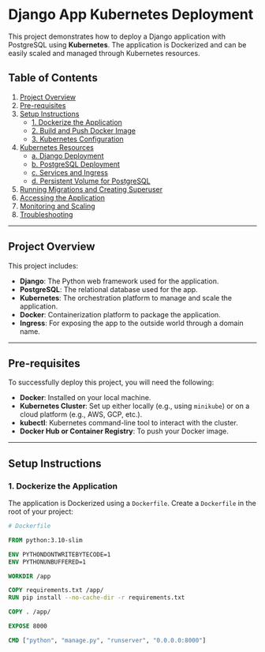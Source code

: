 # **Django App Kubernetes Deployment**

This project demonstrates how to deploy a Django application with PostgreSQL using **Kubernetes**. The application is Dockerized and can be easily scaled and managed through Kubernetes resources.

## **Table of Contents**

1. [Project Overview](#project-overview)
2. [Pre-requisites](#pre-requisites)
3. [Setup Instructions](#setup-instructions)
    - [1. Dockerize the Application](#1-dockerize-the-application)
    - [2. Build and Push Docker Image](#2-build-and-push-docker-image)
    - [3. Kubernetes Configuration](#3-kubernetes-configuration)
4. [Kubernetes Resources](#kubernetes-resources)
    - [a. Django Deployment](#a-django-deployment)
    - [b. PostgreSQL Deployment](#b-postgresql-deployment)
    - [c. Services and Ingress](#c-services-and-ingress)
    - [d. Persistent Volume for PostgreSQL](#d-persistent-volume-for-postgresql)
5. [Running Migrations and Creating Superuser](#running-migrations-and-creating-superuser)
6. [Accessing the Application](#accessing-the-application)
7. [Monitoring and Scaling](#monitoring-and-scaling)
8. [Troubleshooting](#troubleshooting)

---

## **Project Overview**

This project includes:

- **Django**: The Python web framework used for the application.
- **PostgreSQL**: The relational database used for the app.
- **Kubernetes**: The orchestration platform to manage and scale the application.
- **Docker**: Containerization platform to package the application.
- **Ingress**: For exposing the app to the outside world through a domain name.

---

## **Pre-requisites**

To successfully deploy this project, you will need the following:

- **Docker**: Installed on your local machine.
- **Kubernetes Cluster**: Set up either locally (e.g., using `minikube`) or on a cloud platform (e.g., AWS, GCP, etc.).
- **kubectl**: Kubernetes command-line tool to interact with the cluster.
- **Docker Hub or Container Registry**: To push your Docker image.

---

## **Setup Instructions**

### **1. Dockerize the Application**

The application is Dockerized using a `Dockerfile`. Create a `Dockerfile` in the root of your project:

```Dockerfile
# Dockerfile

FROM python:3.10-slim

ENV PYTHONDONTWRITEBYTECODE=1
ENV PYTHONUNBUFFERED=1

WORKDIR /app

COPY requirements.txt /app/
RUN pip install --no-cache-dir -r requirements.txt

COPY . /app/

EXPOSE 8000

CMD ["python", "manage.py", "runserver", "0.0.0.0:8000"]
